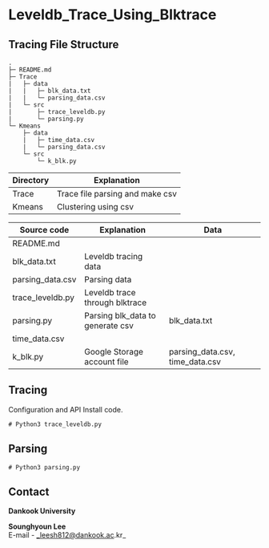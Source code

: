 # Leveldb_Trace_Using_Blktrace

## Tracing File Structure

```
.
├─ README.md
├─ Trace
|   ├─ data
|   |   ├─ blk_data.txt
|   |   └─ parsing_data.csv
|   └─ src
|       ├─ trace_leveldb.py
|       └─ parsing.py
└─ Kmeans
    ├─ data
    |   ├─ time_data.csv
    |   └─ parsing_data.csv
    └─ src
        └─ k_blk.py
```

|Directory|Explanation|
|---------|-----------|
|Trace| Trace file parsing and make csv |
|Kmeans| Clustering using csv |


|Source code|Explanation|Data|
|----|-----------|------|
|README.md|||
|blk_data.txt| Leveldb tracing data ||
|parsing_data.csv| Parsing data ||
|trace_leveldb.py| Leveldb trace through blktrace ||
|parsing.py| Parsing blk_data to generate csv |blk_data.txt|
|time_data.csv|  ||
|k_blk.py| Google Storage account file |parsing_data.csv, time_data.csv|


## Tracing

Configuration and API Install code.

	# Python3 trace_leveldb.py


## Parsing
	
	# Python3 parsing.py
	
## Contact
**Dankook University**

**Sounghyoun Lee**  
E-mail - _leesh812@dankook.ac.kr_

